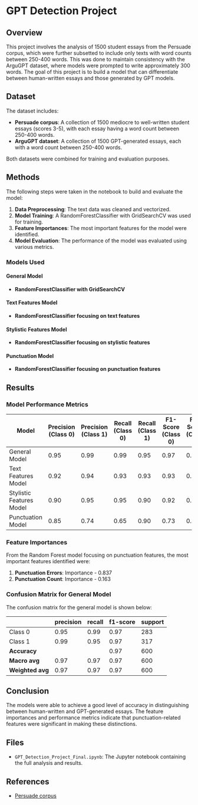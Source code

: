 # GPT Detection Project

## Overview

This project involves the analysis of 1500 student essays from the Persuade corpus, which were further subsetted to include only texts with word counts between 250-400 words. This was done to maintain consistency with the ArguGPT dataset, where models were prompted to write approximately 300 words. The goal of this project is to build a model that can differentiate between human-written essays and those generated by GPT models.

## Dataset

The dataset includes:
- **Persuade corpus**: A collection of 1500 mediocre to well-written student essays (scores 3-5), with each essay having a word count between 250-400 words.
- **ArguGPT dataset**: A collection of 1500 GPT-generated essays, each with a word count between 250-400 words.

Both datasets were combined for training and evaluation purposes.

## Methods

The following steps were taken in the notebook to build and evaluate the model:

1. **Data Preprocessing**: The text data was cleaned and vectorized.
2. **Model Training**: A RandomForestClassifier with GridSearchCV was used for training.
3. **Feature Importances**: The most important features for the model were identified.
4. **Model Evaluation**: The performance of the model was evaluated using various metrics.

### Models Used

#### General Model

- **RandomForestClassifier with GridSearchCV**

#### Text Features Model

- **RandomForestClassifier focusing on text features**

#### Stylistic Features Model

- **RandomForestClassifier focusing on stylistic features**

#### Punctuation Model

- **RandomForestClassifier focusing on punctuation features**

## Results

### Model Performance Metrics

| Model                    | Precision (Class 0) | Precision (Class 1) | Recall (Class 0) | Recall (Class 1) | F1-Score (Class 0)  | F1-Score (Class 1)  | Accuracy |
|--------------------------|---------------------|---------------------|------------------|------------------|---------------------|---------------------|----------|
| General Model            | 0.95                | 0.99                | 0.99             | 0.95             | 0.97                | 0.97                | 0.97     |
| Text Features Model      | 0.92                | 0.94                | 0.93             | 0.93             | 0.93                | 0.94                | 0.93     |
| Stylistic Features Model | 0.90                | 0.95                | 0.95             | 0.90             | 0.92                | 0.93                | 0.93     |
| Punctuation Model        | 0.85                | 0.74                | 0.65             | 0.90             | 0.73                | 0.81                | 0.78     |

### Feature Importances

From the Random Forest model focusing on punctuation features, the most important features identified were:

1. **Punctuation Errors**: Importance - 0.837
2. **Punctuation Count**: Importance - 0.163

### Confusion Matrix for General Model

The confusion matrix for the general model is shown below:

|                  | precision | recall | f1-score | support |
|------------------|-----------|--------|----------|---------|
| Class 0          | 0.95      | 0.99   | 0.97     | 283     |
| Class 1          | 0.99      | 0.95   | 0.97     | 317     |
| **Accuracy**     |           |        | 0.97     | 600     |
| **Macro avg**    | 0.97      | 0.97   | 0.97     | 600     |
| **Weighted avg** | 0.97      | 0.97   | 0.97     | 600     |

## Conclusion

The models were able to achieve a good level of accuracy in distinguishing between human-written and GPT-generated essays. The feature importances and performance metrics indicate that punctuation-related features were significant in making these distinctions.

## Files

- `GPT_Detection_Project_Final.ipynb`: The Jupyter notebook containing the full analysis and results.

## References

- [Persuade corpus](https://www.kaggle.com/datasets/nbroad/persaude-corpus-2)
